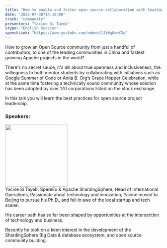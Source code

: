 ```yaml
---
title: "How to enable and foster open source collaboration with leading corporations listed on the stock market"
date: "2022-07-30T14:10:00"
track: "community"
presenters: "Yacine Si Tayeb"
stype: "English Session"
speechLink: "https://www.youtube.com/embed/1JiWgOvwYXw"
---
```

How to grow an Open Source community from just a handful of contributors, to one of the leading communities in China and fastest growing Apache projects in the world?

There's no secret sauce, it's alll about true openness and inclusiveness, the willingness to both mentor students by collaborating with initiatives such as Google Summer of Code or Anita B. Org’s Grace Hopper Celebration, while at the same time fostering a technically sound community whose solution has been adopted by over 170 corporations listed on the stock exchange.

In this talk you will learn the best practices for open source project leadership.
 ### Speakers: 
 <img src="images/speaker/1163.png" width="200" /><br>Yacine Si Tayeb: SpereEx & Apache ShardingSphere, Head of International Operations, Passionate about technology and innovation, Yacine moved to Beijing to pursue his Ph.D., and fell in awe of the local startup and tech scene.

His career path has so far been shaped by opportunities at the intersection of technology and business.

Recently he took on a keen interest in the development of the ShardingSphere Big Data & database ecosystem, and open source community building.

 